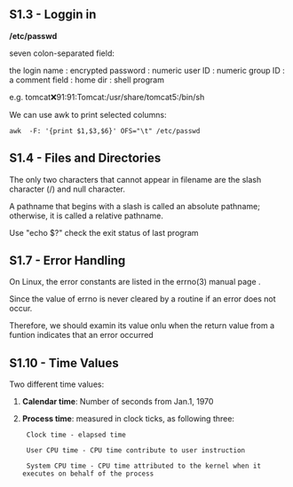 S1.3 - Loggin in
---------------
**/etc/passwd**

seven colon-separated field:

the login name : encrypted password : numeric user ID : numeric group ID : a comment field : home dir : shell program 
 
e.g. tomcat:x:91:91:Tomcat:/usr/share/tomcat5:/bin/sh
    
We can use awk to print selected columns:

    awk  -F: '{print $1,$3,$6}' OFS="\t" /etc/passwd

S1.4 - Files and Directories
-----------------------------
The only two characters that cannot appear in filename are the slash character (/) and null character.
    
A pathname that begins with a slash is called an absolute pathname; otherwise, it is called a relative pathname.

Use "echo $?" check the exit status of last program

S1.7 - Error Handling
---------------------
On Linux, the error constants are listed in the errno(3) manual page .

Since the value of errno is never cleared by a routine if an error does not occur.

Therefore, we should examin its value onlu when the return value from a funtion indicates that an error occurred

S1.10 - Time Values
-------------------
Two different time values:

1. **Calendar time**: Number of seconds from Jan.1, 1970

2. **Process time**: measured in clock ticks, as following three:

        Clock time - elapsed time

        User CPU time - CPU time contribute to user instruction

        System CPU time - CPU time attributed to the kernel when it executes on behalf of the process

